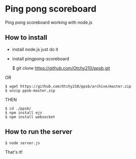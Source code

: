 # Ping pong scoreboard
Ping pong scoreboard working with node.js

## How to install

- install node.js
just do it

- install pingpong-scoreboard

	$ git clone https://github.com/Otchy210/ppsb.git

OR

	$ wget https://github.com/Otchy210/ppsb/archive/master.zip
	$ unzip ppsb-master.zip

THEN

	$ cd ./ppsb/
	$ npm install ejs
	$ npm install websocket

## How to run the server

	$ node server.js

That's it!
